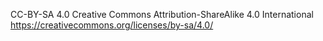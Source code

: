 CC-BY-SA 4.0
Creative Commons Attribution-ShareAlike 4.0 International  
https://creativecommons.org/licenses/by-sa/4.0/
